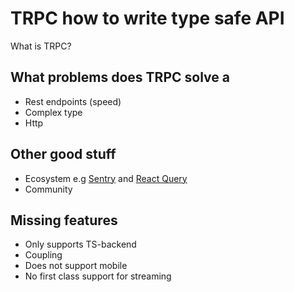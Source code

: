 # TRPC how to write type safe API

What is TRPC?

## What problems does TRPC solve a

- Rest endpoints (speed)
- Complex type
- Http

## Other good stuff

- Ecosystem e.g [Sentry](https://docs.sentry.io/platforms/node/configuration/integrations/pluggable-integrations/) and [React Query](https://tanstack.com/router/v1/docs/examples/react/with-trpc-react-query?file=client/main.tsx)
- Community

## Missing features

- Only supports TS-backend
- Coupling
- Does not support mobile
- No first class support for streaming
